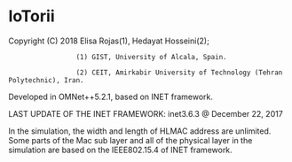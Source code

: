 # IoTorii

Copyright (C) 2018 Elisa Rojas(1), Hedayat Hosseini(2);

                     (1) GIST, University of Alcala, Spain.
                     
                     (2) CEIT, Amirkabir University of Technology (Tehran Polytechnic), Iran.
                     
Developed in OMNet++5.2.1, based on INET framework.

LAST UPDATE OF THE INET FRAMEWORK: inet3.6.3 @ December 22, 2017


In the simulation, the width and length of HLMAC address are unlimited.
Some parts of the Mac sub layer and all of the physical layer in the simulation are based on the IEEE802.15.4 of INET framework.

